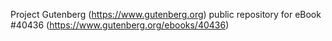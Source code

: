 Project Gutenberg (https://www.gutenberg.org) public repository for eBook #40436 (https://www.gutenberg.org/ebooks/40436)
